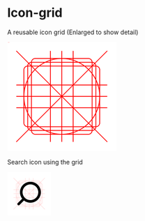 # Icon-grid
A reusable icon grid (Enlarged to show detail)

![Enlarged icon grid](https://raw.githubusercontent.com/kalieblair1515/Icon-grid/main/Frame%201.png)

Search icon using the grid

![Search icon](https://raw.githubusercontent.com/kalieblair1515/Icon-grid/main/Search-icon.png)
